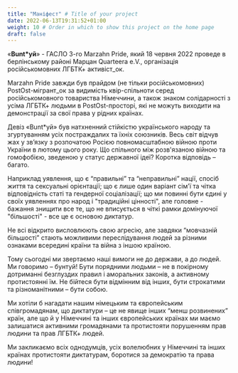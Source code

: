 ```yaml
---
title: "Маніфест" # Title of your project
date: 2022-06-13T19:31:52+01:00
weight: 10 # Order in which to show this project on the home page
draft: false
---
```

«**Bunt\*уй**» - ГАСЛО 3-го Marzahn Pride, який 18 червня 2022 проведе в берлінському районі Марцан Quarteera e.V., організація російськомовних ЛГБТК+ активіст_ок.

Marzahn Pride завжди був прайдом (не тільки російськомовних) PostOst-мігрант_ок за видимість квір-спільноти серед російськомовного товариства Німеччини, а також знаком солідарності з усіма ЛГБТК+ людьми в PostOst-просторі, які не можуть виходити на демонстрації за свої права у рідних країнах.

Девіз «Bunt\*уй» був натхненний стійкістю українського народу та згуртуванням усіх постраждалих та їхніх союзників. Весь світ відчув жах у зв’язку з розпочатою Росією повномасштабною війною проти України в лютому цього року. Що спільного між розв'язаною війною та гомофобією, зведеною у статус державної ідеї? Коротка відповідь – багато.

Наприклад уявлення, що є “правильні” та “неправильні” нації, спосіб життя та сексуальні орієнтації; що є лише один варіант сім'ї та чітка відповідність статі та гендерної соціалізації; що ми повинні бути єдині у своїх уявленнях про народ і "традиційні цінності", але головне - бажання знищити все те, що не вписується в чіткі рамки домінуючої "більшості" - все це є основою диктатур.

Не всі відкрито висловлюють свою агресію, але завдяки “мовчазній більшості” стають можливими переслідування людей за різними ознаками всередині країни та війна з іншою країною.

Тому сьогодні ми звертаємо наші вимоги не до держави, а до людей. Ми говоримо – бунтуй! Бути порядними людьми – не в покірному дотриманні безглуздих правил і аморальних законів, а активному протистоянні їм. Не бійтеся бути відмінним від інших, бути строкатими та різноманітними – бути собою.

Ми хотіли б нагадати нашим німецьким та європейським співгромадянам, що диктатури – це не явище інших “менш розвинених” країн, але що й у Німеччині та інших європейських країнах ми маємо залишатися активними громадянами та протистояти порушенням прав людини та прав ЛГБТК+ людей.

Ми закликаємо всіх однодумців, усіх волелюбних у Німеччині та інших країнах протистояти диктатурам, боротися за демократію та права людини!
